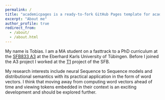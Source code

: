 ```yaml
---
permalink: /
title: "academicpages is a ready-to-fork GitHub Pages template for academic personal websites"
excerpt: "About me"
author_profile: true
redirect_from: 
  - /about/
  - /about.html
---
```


My name is Tobias. I am a MA student on a fasttrack to a PhD curriculum at the [SFB833 A3](https://uni-tuebingen.de/en/research/core-research/collaborative-research-centers/sfb-833/research-projects/section-a-context/a3-hinrichsde-kok.html) at the Eberhard Karls University of Tübingen. Before I joined the A3 project I worked at the [T1](https://uni-tuebingen.de/en/research/core-research/collaborative-research-centers/sfb-833/research-projects/knowledge-transfer-t1/) project of the SFB. 

My research interests include neural Sequence to Sequence models and distributional semantics with its practical application in the form of word vectors. I think that moving away from computing word vectors ahead of time and viewing tokens embedded in their context is an exciting development and should be explored further. 
